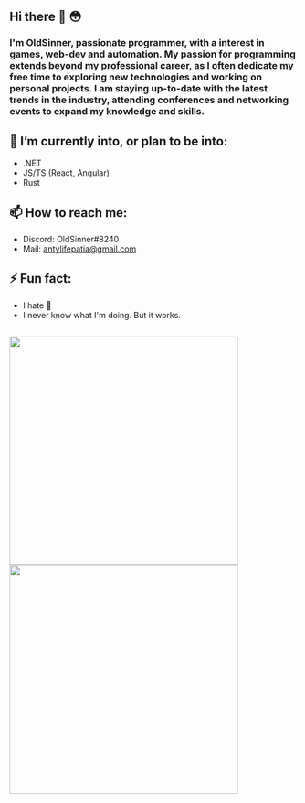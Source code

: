 ## Hi there 👋 😳
### I'm OldSinner, passionate programmer, with a interest in games, web-dev and automation. My passion for programming extends beyond my professional career, as I often dedicate my free time to exploring new technologies and working on personal projects. I am staying up-to-date with the latest trends in the industry, attending conferences and networking events to expand my knowledge and skills.
## 🔭 I’m currently into, or plan to be into: 
 - .NET 
 - JS/TS (React, Angular)
 - Rust
## 📫 How to reach me:
 - Discord: OldSinner#8240
 - Mail: antylifepatia@gmail.com
## ⚡ Fun fact:
 - I hate 🍄
 - I never know what I'm doing. But it works. 
##
<img width="400" src="https://github-readme-stats.vercel.app/api?username=OldSinner&show_icons=true&theme=radical"><img width="400" src="https://github-readme-stats.vercel.app/api/top-langs/?username=OldSinner&layout=compact&theme=radical">
